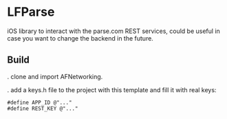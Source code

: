 LFParse
=======

iOS library to interact with the parse.com REST services, could be useful in case you want to change the backend in the future.

Build
-----

. clone and import AFNetworking.

. add a keys.h file to the project with this template and fill it with real keys:

```
#define APP_ID @"..."
#define REST_KEY @"..."
```